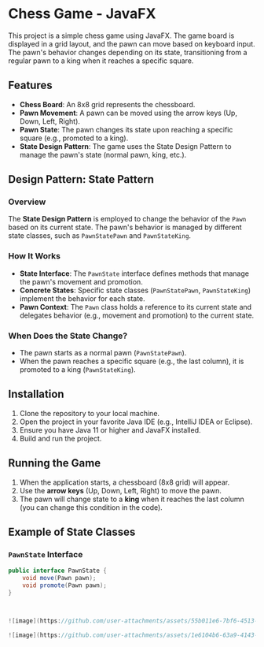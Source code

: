 # Chess Game - JavaFX

This project is a simple chess game using JavaFX. The game board is displayed in a grid layout, and the pawn can move based on keyboard input. The pawn's behavior changes depending on its state, transitioning from a regular pawn to a king when it reaches a specific square.

## Features

- **Chess Board**: An 8x8 grid represents the chessboard.
- **Pawn Movement**: A pawn can be moved using the arrow keys (Up, Down, Left, Right).
- **Pawn State**: The pawn changes its state upon reaching a specific square (e.g., promoted to a king).
- **State Design Pattern**: The game uses the State Design Pattern to manage the pawn's state (normal pawn, king, etc.).

## Design Pattern: State Pattern

### Overview
The **State Design Pattern** is employed to change the behavior of the `Pawn` based on its current state. The pawn's behavior is managed by different state classes, such as `PawnStatePawn` and `PawnStateKing`. 

### How It Works
- **State Interface**: The `PawnState` interface defines methods that manage the pawn's movement and promotion.
- **Concrete States**: Specific state classes (`PawnStatePawn`, `PawnStateKing`) implement the behavior for each state.
- **Pawn Context**: The `Pawn` class holds a reference to its current state and delegates behavior (e.g., movement and promotion) to the current state.

### When Does the State Change?
- The pawn starts as a normal pawn (`PawnStatePawn`).
- When the pawn reaches a specific square (e.g., the last column), it is promoted to a king (`PawnStateKing`).

## Installation

1. Clone the repository to your local machine.
2. Open the project in your favorite Java IDE (e.g., IntelliJ IDEA or Eclipse).
3. Ensure you have Java 11 or higher and JavaFX installed.
4. Build and run the project.

## Running the Game

1. When the application starts, a chessboard (8x8 grid) will appear.
2. Use the **arrow keys** (Up, Down, Left, Right) to move the pawn.
3. The pawn will change state to a **king** when it reaches the last column (you can change this condition in the code).

## Example of State Classes

### `PawnState` Interface
```java
public interface PawnState {
    void move(Pawn pawn);
    void promote(Pawn pawn);
}



![image](https://github.com/user-attachments/assets/55b011e6-7bf6-4513-b5b1-3f8f5d49ae20)

![image](https://github.com/user-attachments/assets/1e6104b6-63a9-4143-a622-62cf3a6d82c8)



